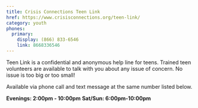 ```yaml
---
title: Crisis Connections Teen Link
href: https://www.crisisconnections.org/teen-link/
category: youth
phones:
  primary:
    display: (866) 833-6546
    link: 8668336546
---
```


Teen Link is a confidential and anonymous help line for teens. Trained teen volunteers are available to talk with you about any issue of concern. No issue is too big or too small!

Available via phone call and text message at the same number listed below.

**Evenings: 2:00pm - 10:00pm**
**Sat/Sun: 6:00pm-10:00pm**
